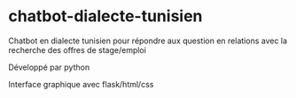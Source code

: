 # chatbot-dialecte-tunisien
Chatbot en dialecte tunisien pour répondre aux question en relations avec la recherche des offres de stage/emploi

Développé par python

Interface graphique avec flask/html/css
